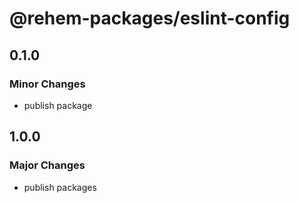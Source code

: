 # @rehem-packages/eslint-config

## 0.1.0

### Minor Changes

- publish package

## 1.0.0

### Major Changes

- publish packages
